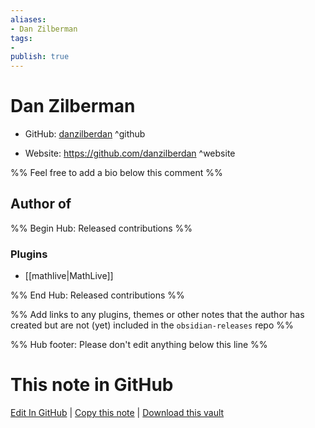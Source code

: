 ```yaml
---
aliases:
- Dan Zilberman
tags:
- 
publish: true
---
```


# Dan Zilberman

- GitHub: [danzilberdan](https://github.com/danzilberdan/) ^github
<!-- - Discord: `@` ^discord-->
- Website: <https://github.com/danzilberdan> ^website
<!-- - [[Publish sites|Publish site]]: <https://> ^publish-->

%% Feel free to add a bio below this comment %%


## Author of

%% Begin Hub: Released contributions %%
### Plugins
- [[mathlive|MathLive]]

%% End Hub: Released contributions %%

%% Add links to any plugins, themes or other notes that the author has created but are not (yet) included in the `obsidian-releases` repo %%

<!--
### Unlisted plugins
-->

<!--
### Others
-->

<!--
## Sponsor this author
-->

<!-- - [[GitHub sponsors]]: [Sponsor @danzilberdan on GitHub Sponsors](https://github.com/sponsors/danzilberdan) ^github-sponsor-->
<!-- - [[Buy me a coffee]]: <https://> ^buy-me-a-coffee-->
<!-- - [[PayPal]]: <https://> ^paypal-->
<!-- - [[Patreon]]: <https://> ^patreon-->

<!--
## Follow this author
-->

<!-- - [[YouTube Channels|On YouTube]]: <https://> ^youtube-->
<!-- - Twitter: <https://> ^twitter-->
<!-- - ... -->

%% Hub footer: Please don't edit anything below this line %%

# This note in GitHub

<span class="git-footer">[Edit In GitHub](https://github.dev/obsidian-community/obsidian-hub/blob/main/01%20-%20Community/People/danzilberdan.md "git-hub-edit-note") | [Copy this note](https://raw.githubusercontent.com/obsidian-community/obsidian-hub/main/01%20-%20Community/People/danzilberdan.md "git-hub-copy-note") | [Download this vault](https://github.com/obsidian-community/obsidian-hub/archive/refs/heads/main.zip "git-hub-download-vault") </span>
